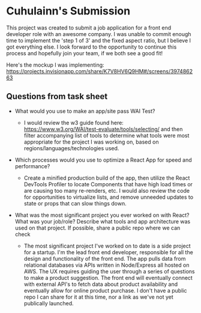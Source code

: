 # Cuhulainn's Submission

This project was created to submit a job application for a front end developer role with an awesome company. I was unable to commit enough time to implement the 'step 1 of 3' and the fixed aspect ratio, but I believe I got everything else. I look forward to the opportunity to continue this process and hopefully join your team, if we both see a good fit!

Here's the mockup I was implementing: https://projects.invisionapp.com/share/K7V8HV6Q9HM#/screens/397486263

## Questions from task sheet

- What would you use to make an app/site pass WAI Test?

  - I would review the w3 guide found here: https://www.w3.org/WAI/test-evaluate/tools/selecting/ and then filter accompanying list of tools to determine what tools were most appropriate for the project I was working on, based on regions/languages/technologies used.

- Which processes would you use to optimize a React App for speed and performance?

  - Create a minified production build of the app, then utilize the React DevTools Profiler to locate Components that have high load times or are causing too many re-renders, etc. I would also review the code for opportunities to virtualize lists, and remove unneeded updates to state or props that can slow things down.

- What was the most significant project you ever worked on with React? What was your job/role? Describe what tools and app architecture was used on that project. If possible, share a public repo where we can check
  - The most significant project I've worked on to date is a side project for a startup. I'm the lead front end developer, responsible for all the design and functionality of the front end. The app pulls data from relational databases via APIs written in Node/Express all hosted on AWS. The UX requires guiding the user through a series of questions to make a product suggestion. The front end will eventually connect with external API's to fetch data about product availability and eventually allow for online product purchase. I don't have a public repo I can share for it at this time, nor a link as we've not yet publically launched.
